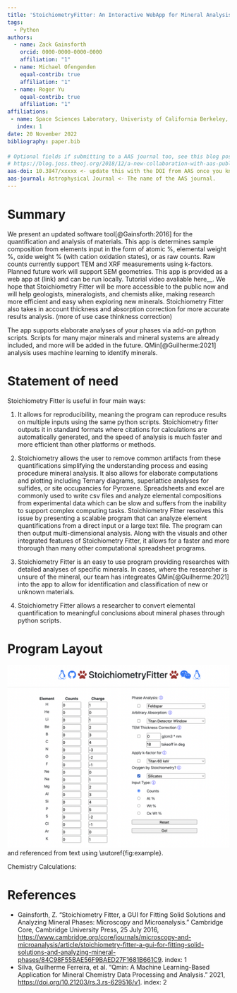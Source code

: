 ```yaml
---
title: 'StoichiometryFitter: An Interactive WebApp for Mineral Analysis'
tags:
  - Python
authors:
  - name: Zack Gainsforth
    orcid: 0000-0000-0000-0000
    affiliation: "1" 
  - name: Michael Ofengenden
    equal-contrib: true
    affiliation: "1"
  - name: Roger Yu
    equal-contrib: true
    affiliation: "1"
affiliations:
 - name: Space Sciences Laboratory, Univeristy of California Berkeley, 7 Gauss Way CA, USA
   index: 1
date: 20 November 2022
bibliography: paper.bib

# Optional fields if submitting to a AAS journal too, see this blog post:
# https://blog.joss.theoj.org/2018/12/a-new-collaboration-with-aas-publishing
aas-doi: 10.3847/xxxxx <- update this with the DOI from AAS once you know it.
aas-journal: Astrophysical Journal <- The name of the AAS journal.
---
```


# Summary
We present an updated software tool[@Gainsforth:2016] for the quantification and analysis of materials. This app is determines sample composition from elements input in the form of atomic %, elemental weight %, oxide weight % (with cation oxidation states), or as raw counts. Raw counts currently support TEM and XRF measurements using k-factors. Planned future work will support SEM geometries. This app is provided as a web app at (link) and can be run locally. Tutorial video avaliable here__. We hope that Stoichiometry Fitter will be more accessible to the public now and will help geologists, mineralogists, and chemists alike, making research more efficient and easy when exploring new minerals. Stoichiometry Fitter also takes in account thickness and absorption correction for more accurate results analysis. (more of use case thinkness correction)

The app supports elaborate analyses of your phases via add-on python scripts.  Scripts for many major minerals and mineral systems are already included, and more will be added in the future.  QMin[@Guilherme:2021] analysis uses machine learning to identify minerals.


# Statement of need
Stoichiometry Fitter is useful in four main ways:

1. It allows for reproducibility, meaning the program can reproduce results on multiple inputs using the same python scripts. Stoichiometry fitter outputs it in standard formats where citations for calculations are automatically generated, and the speed of analysis is much faster and more efficient than other platforms or methods. 

2. Stoichiometry allows the user to remove common artifacts from these quantifications simplifying the understanding process and easing procedure mineral analysis. It also allows for elaborate computations and plotting including Ternary diagrams, superlattice analyses for sulfides, or site occupancies for Pyroxene. Spreadsheets and excel are commonly used to write csv files and analyze elemental compositions from experimental data which can be slow and suffers from the inability to support complex computing tasks. Stoichiometry Fitter resolves this issue by presenting a scalable program that can analyze element quantifications from a direct input or a large text file. The program can then output multi-dimensional analysis. Along with the visuals and other integrated features of Stoichiometry Fitter, it allows for a faster and more thorough than many other computational spreadsheet programs.

3. Stoichiometry Fitter is an easy to use program providing researches with detailed analyses of specific minerals. In cases, where the researcher is unsure of the mineral, our team has integreates QMin[@Guilherme:2021] into the app to allow for identification and classification of new or unknown materials.

4. Stoichiometry Fitter allows a researcher to convert elemental quantification to meaningful conclusions about mineral phases through python scripts.

# Program Layout
![View of WebApp.\label{fig:example}](image.png)
and referenced from text using \autoref{fig:example}.

Chemistry Calculations:

# References

- Gainsforth, Z. “Stoichiometry Fitter, a GUI for Fitting Solid Solutions and Analyzing Mineral Phases: Microscopy and Microanalysis.” Cambridge Core, Cambridge University Press, 25 July 2016, https://www.cambridge.org/core/journals/microscopy-and-microanalysis/article/stoichiometry-fitter-a-gui-for-fitting-solid-solutions-and-analyzing-mineral-phases/84C98F55BAE56F9BAED27F1681B661C9. 
  index: 1
- Silva, Guilherme Ferreira, et al. “Qmin: A Machine Learning-Based Application for Mineral Chemistry Data Processing and Analysis.” 2021, https://doi.org/10.21203/rs.3.rs-629516/v1. 
  index: 2
